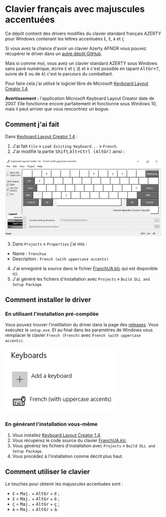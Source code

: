 # Clavier français avec majuscules accentuées

Ce dépôt contient des drivers modifiés du clavier standard français AZERTY pour Windows contenant les lettres accentuées `É`, `È`, `À` et `Ç`

Si vous avez la chance d'avoir un clavier Azerty AFNOR vous pouvez récupérer le driver dans un [autre dépôt GitHub](https://github.com/springcomp/optimized-azerty-win).

Mais si comme moi, vous avez un clavier standard AZERTY sous Windows sans pavé numérique, écrire `É` et `Ç` (`È` et `À` c'est possible en tapant <kbd>AltGr+7</kbd>, suivie de <kbd>E</kbd> ou de <kbd>A</kbd>) c'est le parcours du combattant.

Pour faire cela j'ai utilisé le logiciel libre de Microsoft [Keyboard Layout Creator 1.4](https://www.microsoft.com/en-us/download/details.aspx?id=22339).

**Avertissement :** l'application Microsoft Keyboard Layout Creator date de 2007. Elle fonctionne encore parfaitement et fonctionne sous Windows 10, mais il peut arriver que vous rencontriez un bogue.

## Comment j'ai fait

Dans [Keyboard Layout Creator 1.4](https://www.microsoft.com/en-us/download/details.aspx?id=22339) :

1. J'ai fait `File` » `Load Existing Keyboard...` » `French`.
2. J'ai modifié la partie <kbd>Shift</kbd>,<kbd>Alt+Ctrl (AltGr)</kbd> ainsi :

![Capture écran Keyboard Layout Creator 1.4](klc_screenshot.png)

3. Dans `Projects` » `Properties` j'ai mis :

- Name : `frenchua`
- Description : `French (with uppercase accents)`

4. J'ai enregistré la source dans le fichier [FranchUA.klc](FranchUA.klc) qui est disponible ici.
5. J'ai généré les fichiers d'installation avec `Projects` » `Build DLL and Setup Package`.


## Comment installer le driver

### En utilisant l'installation pré-compilée

Vous pouvez trouver l'instillation du driver dans la page des [releases](https://github.com/kpym/frenchua/releases/latest). Vous exécutez le `setup.exe`. Et au final dans les paramètres de Windows vous remplacer le clavier `French (French)` avec `French (with uppercase accents)`.

![Les paramètres Windows du clavier](windows_setup.png)

### En générant l'installation vous-même

1. Vous installez [Keyboard Layout Creator 1.4](https://www.microsoft.com/en-us/download/details.aspx?id=22339).
2. Vous récupérez le code source du clavier [FranchUA.klc](FranchUA.klc).
3. Vous générez les fichiers d'installation avec `Projects` » `Build DLL and Setup Package`.
4. Vous procédez à l'installation comme décrit plus haut.

## Comment utiliser le clavier

Le touches pour obtenir les majuscules accentuées sont :

- `É` = <kbd>Maj.</kbd> + <kbd>AltGr</kbd> + <kbd>é</kbd> ;
- `È` = <kbd>Maj.</kbd> + <kbd>AltGr</kbd> + <kbd>è</kbd> ;
- `Ç` = <kbd>Maj.</kbd> + <kbd>AltGr</kbd> + <kbd>ç</kbd> ;
- `À` = <kbd>Maj.</kbd> + <kbd>AltGr</kbd> + <kbd>à</kbd>.

